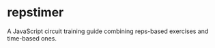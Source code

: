 # repstimer
A JavaScript circuit training guide combining reps-based exercises and time-based ones.
